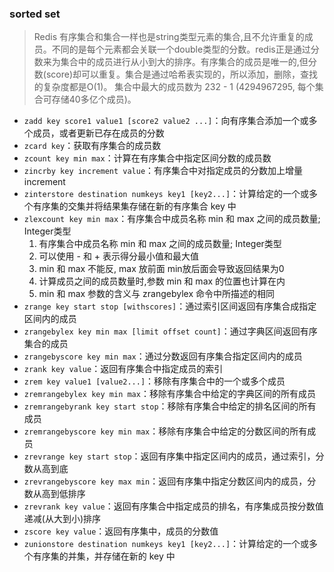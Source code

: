 ### sorted set
> Redis 有序集合和集合一样也是string类型元素的集合,且不允许重复的成员。不同的是每个元素都会关联一个double类型的分数。redis正是通过分数来为集合中的成员进行从小到大的排序。有序集合的成员是唯一的,但分数(score)却可以重复。集合是通过哈希表实现的，所以添加，删除，查找的复杂度都是O(1)。 集合中最大的成员数为 232 - 1 (4294967295, 每个集合可存储40多亿个成员)。

* `zadd key score1 value1 [score2 value2 ...]`：向有序集合添加一个或多个成员，或者更新已存在成员的分数
* `zcard key`：获取有序集合的成员数
* `zcount key min max`：计算在有序集合中指定区间分数的成员数
* `zincrby key increment value`：有序集合中对指定成员的分数加上增量 increment
* `zinterstore destination numkeys key1 [key2...]`：计算给定的一个或多个有序集的交集并将结果集存储在新的有序集合 key 中
* `zlexcount key min max`：有序集合中成员名称 min 和 max 之间的成员数量; Integer类型
    1. 有序集合中成员名称 min 和 max 之间的成员数量; Integer类型
    2. 可以使用 - 和 + 表示得分最小值和最大值
    3. min 和 max 不能反, max 放前面 min放后面会导致返回结果为0
    4. 计算成员之间的成员数量时,参数 min 和 max 的位置也计算在内
    5. min 和 max 参数的含义与 zrangebylex 命令中所描述的相同
* `zrange key start stop [withscores]`：通过索引区间返回有序集合成指定区间内的成员
* `zrangebylex key min max [limit offset count]`：通过字典区间返回有序集合的成员
* `zrangebyscore key min max`：通过分数返回有序集合指定区间内的成员
* `zrank key value`：返回有序集合中指定成员的索引
* `zrem key value1 [value2...]`：移除有序集合中的一个或多个成员
* `zremrangebylex key min max`：移除有序集合中给定的字典区间的所有成员
* `zremrangebyrank key start stop`：移除有序集合中给定的排名区间的所有成员
* `zremrangebyscore key min max`：移除有序集合中给定的分数区间的所有成员
* `zrevrange key start stop`：返回有序集中指定区间内的成员，通过索引，分数从高到底
* `zrevrangebyscore key max min`：返回有序集中指定分数区间内的成员，分数从高到低排序
* `zrevrank key value`：返回有序集合中指定成员的排名，有序集成员按分数值递减(从大到小)排序
* `zscore key value`：返回有序集中，成员的分数值
* `zunionstore destination numkeys key1 [key2...]`：计算给定的一个或多个有序集的并集，并存储在新的 key 中